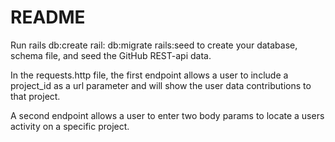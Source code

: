 # README

Run rails db:create rail: db:migrate rails:seed to create your database, schema file, and seed the GitHub REST-api data.

In the requests.http file, the first endpoint allows a user to include a project_id as a url parameter and will show the user data contributions to that project.

A second endpoint allows a user to enter two body params to locate a users activity on a specific project.




